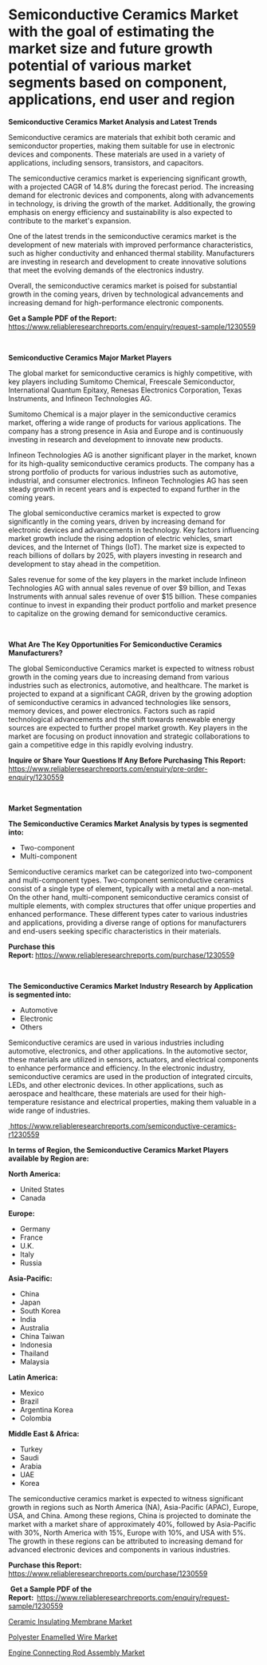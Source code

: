 <p><h1>Semiconductive Ceramics Market with the goal of estimating the market size and future growth potential of various market segments based on component, applications, end user and region</h1></p><p><strong>Semiconductive Ceramics Market Analysis and Latest Trends</strong></p>
<p><p>Semiconductive ceramics are materials that exhibit both ceramic and semiconductor properties, making them suitable for use in electronic devices and components. These materials are used in a variety of applications, including sensors, transistors, and capacitors.</p><p>The semiconductive ceramics market is experiencing significant growth, with a projected CAGR of 14.8% during the forecast period. The increasing demand for electronic devices and components, along with advancements in technology, is driving the growth of the market. Additionally, the growing emphasis on energy efficiency and sustainability is also expected to contribute to the market's expansion.</p><p>One of the latest trends in the semiconductive ceramics market is the development of new materials with improved performance characteristics, such as higher conductivity and enhanced thermal stability. Manufacturers are investing in research and development to create innovative solutions that meet the evolving demands of the electronics industry.</p><p>Overall, the semiconductive ceramics market is poised for substantial growth in the coming years, driven by technological advancements and increasing demand for high-performance electronic components.</p></p>
<p><strong>Get a Sample PDF of the Report:&nbsp;</strong> <a href="https://www.reliableresearchreports.com/enquiry/request-sample/1230559">https://www.reliableresearchreports.com/enquiry/request-sample/1230559</a></p>
<p>&nbsp;</p>
<p><strong>Semiconductive Ceramics Major Market Players</strong></p>
<p><p>The global market for semiconductive ceramics is highly competitive, with key players including Sumitomo Chemical, Freescale Semiconductor, International Quantum Epitaxy, Renesas Electronics Corporation, Texas Instruments, and Infineon Technologies AG. </p><p>Sumitomo Chemical is a major player in the semiconductive ceramics market, offering a wide range of products for various applications. The company has a strong presence in Asia and Europe and is continuously investing in research and development to innovate new products. </p><p>Infineon Technologies AG is another significant player in the market, known for its high-quality semiconductive ceramics products. The company has a strong portfolio of products for various industries such as automotive, industrial, and consumer electronics. Infineon Technologies AG has seen steady growth in recent years and is expected to expand further in the coming years.</p><p>The global semiconductive ceramics market is expected to grow significantly in the coming years, driven by increasing demand for electronic devices and advancements in technology. Key factors influencing market growth include the rising adoption of electric vehicles, smart devices, and the Internet of Things (IoT). The market size is expected to reach billions of dollars by 2025, with players investing in research and development to stay ahead in the competition.</p><p>Sales revenue for some of the key players in the market include Infineon Technologies AG with annual sales revenue of over $9 billion, and Texas Instruments with annual sales revenue of over $15 billion. These companies continue to invest in expanding their product portfolio and market presence to capitalize on the growing demand for semiconductive ceramics.</p></p>
<p>&nbsp;</p>
<p><strong>What Are The Key Opportunities For Semiconductive Ceramics Manufacturers?</strong></p>
<p><p>The global Semiconductive Ceramics market is expected to witness robust growth in the coming years due to increasing demand from various industries such as electronics, automotive, and healthcare. The market is projected to expand at a significant CAGR, driven by the growing adoption of semiconductive ceramics in advanced technologies like sensors, memory devices, and power electronics. Factors such as rapid technological advancements and the shift towards renewable energy sources are expected to further propel market growth. Key players in the market are focusing on product innovation and strategic collaborations to gain a competitive edge in this rapidly evolving industry.</p></p>
<p><strong>Inquire or Share Your Questions If Any Before Purchasing This Report:</strong> <a href="https://www.reliableresearchreports.com/enquiry/pre-order-enquiry/1230559">https://www.reliableresearchreports.com/enquiry/pre-order-enquiry/1230559</a></p>
<p>&nbsp;</p>
<p><strong>Market Segmentation</strong></p>
<p><strong>The Semiconductive Ceramics Market Analysis by types is segmented into:</strong></p>
<p><ul><li>Two-component</li><li>Multi-component</li></ul></p>
<p><p>Semiconductive ceramics market can be categorized into two-component and multi-component types. Two-component semiconductive ceramics consist of a single type of element, typically with a metal and a non-metal. On the other hand, multi-component semiconductive ceramics consist of multiple elements, with complex structures that offer unique properties and enhanced performance. These different types cater to various industries and applications, providing a diverse range of options for manufacturers and end-users seeking specific characteristics in their materials.</p></p>
<p><strong>Purchase this Report:&nbsp;</strong><a href="https://www.reliableresearchreports.com/purchase/1230559">https://www.reliableresearchreports.com/purchase/1230559</a></p>
<p>&nbsp;</p>
<p><strong>The Semiconductive Ceramics Market Industry Research by Application is segmented into:</strong></p>
<p><ul><li>Automotive</li><li>Electronic</li><li>Others</li></ul></p>
<p><p>Semiconductive ceramics are used in various industries including automotive, electronics, and other applications. In the automotive sector, these materials are utilized in sensors, actuators, and electrical components to enhance performance and efficiency. In the electronic industry, semiconductive ceramics are used in the production of integrated circuits, LEDs, and other electronic devices. In other applications, such as aerospace and healthcare, these materials are used for their high-temperature resistance and electrical properties, making them valuable in a wide range of industries.</p></p>
<p><a href="https://www.reliableresearchreports.com/semiconductive-ceramics-r1230559">&nbsp;https://www.reliableresearchreports.com/semiconductive-ceramics-r1230559</a></p>
<p><strong>In terms of Region, the Semiconductive Ceramics Market Players available by Region are:</strong></p>
<p>
    <p> <strong> North America: </strong>
        <ul>
            <li>United States</li>
            <li>Canada</li>
        </ul>
        </p> 
    <p> <strong> Europe: </strong>
        <ul>
            <li>Germany</li>
            <li>France</li>
            <li>U.K.</li>
            <li>Italy</li>
            <li>Russia</li>
        </ul>
        </p> 
    <p> <strong> Asia-Pacific: </strong>
        <ul>
            <li>China</li>
            <li>Japan</li>
            <li>South Korea</li>
            <li>India</li>
            <li>Australia</li>
            <li>China Taiwan</li>
            <li>Indonesia</li>
            <li>Thailand</li>
            <li>Malaysia</li>
        </ul>
        </p> 
    <p> <strong> Latin America: </strong>
        <ul>
            <li>Mexico</li>
            <li>Brazil</li>
            <li>Argentina Korea</li>
            <li>Colombia</li>
        </ul>
        </p> 
    <p> <strong> Middle East & Africa: </strong>
        <ul>
            <li>Turkey</li>
            <li>Saudi</li>
            <li>Arabia</li>
            <li>UAE</li>
            <li>Korea</li>
        </ul>
    </p>
    </p>
<p><p>The semiconductive ceramics market is expected to witness significant growth in regions such as North America (NA), Asia-Pacific (APAC), Europe, USA, and China. Among these regions, China is projected to dominate the market with a market share of approximately 40%, followed by Asia-Pacific with 30%, North America with 15%, Europe with 10%, and USA with 5%. The growth in these regions can be attributed to increasing demand for advanced electronic devices and components in various industries.</p></p>
<p><strong>Purchase this Report: </strong><a href="https://www.reliableresearchreports.com/purchase/1230559">https://www.reliableresearchreports.com/purchase/1230559</a></p>
<p>&nbsp;<strong>Get a Sample PDF of the Report:&nbsp;&nbsp;</strong><a href="https://www.reliableresearchreports.com/enquiry/request-sample/1230559">https://www.reliableresearchreports.com/enquiry/request-sample/1230559</a></p>
<p><strong></strong></p>
<p><p><a href="https://github.com/faisalayoob601/Market-Research-Report-List-1/blob/main/ceramic-insulating-membrane-market.md">Ceramic Insulating Membrane Market</a></p><p><a href="https://github.com/nafiafirdania/Market-Research-Report-List-1/blob/main/polyester-enamelled-wire-market.md">Polyester Enamelled Wire Market</a></p><p><a href="https://view.publitas.com/reportprime-1/engine-connecting-rod-assembly-market-size-share-analysis-growth-trends-forecasts-2024-2031/">Engine Connecting Rod Assembly Market</a></p></p>
